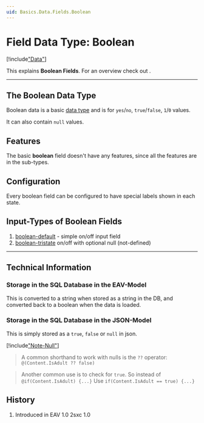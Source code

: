 ```yaml
---
uid: Basics.Data.Fields.Boolean
---
```


# Field Data Type: Boolean

[!include["Data"](~/basics/data/_shared-content-types.md)]

This explains **Boolean Fields**. For an overview check out [](xref:Basics.Data.Index).

---


## The Boolean Data Type

Boolean data is a basic [data type](xref:Basics.Data.Fields.Index) and is for `yes`/`no`, `true`/`false`, `1`/`0` values. 

It can also contain `null` values. 

## Features

The basic **boolean** field doesn't have any features, since all the features are in the sub-types. 


## Configuration

Every boolean field can be configured to have special labels shown in each state.


## Input-Types of Boolean Fields

1. [boolean-default](xref:Basics.Data.Fields.Boolean-Default) - simple on/off input field
1. [boolean-tristate](xref:Basics.Data.Fields.Boolean-Tristate) on/off with optional null (not-defined)


--- 

## Technical Information

### Storage in the SQL Database in the EAV-Model

This is converted to a string when stored as a string in the DB, and converted back to a boolean when the data is loaded. 

### Storage in the SQL Database in the JSON-Model

This is simply stored as a `true`, `false` or `null` in json.

[!include["Note-Null"](./notes-null.md)]

> A common shorthand to work with nulls is the `??` operator: `@(Content.IsAdult ?? false)`


> Another common use is to check for `true`.
> So instead of `@if(Content.IsAdult) {...}`
> Use `if(Content.IsAdult == true) {...}`


## History

1. Introduced in EAV 1.0 2sxc 1.0